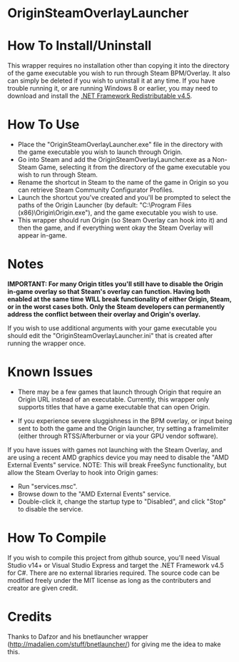 # OriginSteamOverlayLauncher
How To Install/Uninstall
========================
This wrapper requires no installation other than copying it into the directory of the game executable you wish to run through Steam BPM/Overlay. It also can simply be deleted if you wish to uninstall it at any time. If you have trouble running it, or are running Windows 8 or earlier, you may need to download and install the [.NET Framework Redistributable v4.5](https://www.microsoft.com/en-us/download/details.aspx?id=40779).


How To Use
==========
* Place the "OriginSteamOverlayLauncher.exe" file in the directory with the game executable you wish to launch through Origin.
* Go into Steam and add the OriginSteamOverlayLauncher.exe as a Non-Steam Game, selecting it from the directory of the game executable you wish to run through Steam.
* Rename the shortcut in Steam to the name of the game in Origin so you can retrieve Steam Community Configurator Profiles.
* Launch the shortcut you've created and you'll be prompted to select the paths of the Origin Launcher (by default: "C:\Program Files (x86)\Origin\Origin.exe"), and the game executable you wish to use.
* This wrapper should run Origin (so Steam Overlay can hook into it) and then the game, and if everything went okay the Steam Overlay will appear in-game.


Notes
=====
**IMPORTANT: For many Origin titles you'll still have to disable the Origin in-game overlay so that Steam's overlay can function. Having both enabled at the same time WILL break functionality of either Origin, Steam, or in the worst cases both. Only the Steam developers can permanently address the conflict between their overlay and Origin's overlay.**

If you wish to use additional arguments with your game executable you should edit the "OriginSteamOverlayLauncher.ini" that is created after running the wrapper once.


Known Issues
============
* There may be a few games that launch through Origin that require an Origin URL instead of an executable. Currently, this wrapper only supports titles that have a game executable that can open Origin.

* If you experience severe sluggishness in the BPM overlay, or input being sent to both the game and the Origin launcher, try setting a framelimiter (either through RTSS/Afterburner or via your GPU vendor software).

If you have issues with games not launching with the Steam Overlay, and are using a recent AMD graphics device you may need to disable the "AMD External Events" service. NOTE: This will break FreeSync functionality, but allow the Steam Overlay to hook into Origin games:

* Run "services.msc".
* Browse down to the "AMD External Events" service.
* Double-click it, change the startup type to "Disabled", and click "Stop" to disable the service.


How To Compile
==============
If you wish to compile this project from github source, you'll need Visual Studio v14+ or Visual Studio Express and target the .NET Framework v4.5 for C#. There are no external libraries required. The source code can be modified freely under the MIT license as long as the contributers and creator are given credit.


Credits
=======
Thanks to Dafzor and his bnetlauncher wrapper (http://madalien.com/stuff/bnetlauncher/) for giving me the idea to make this.
